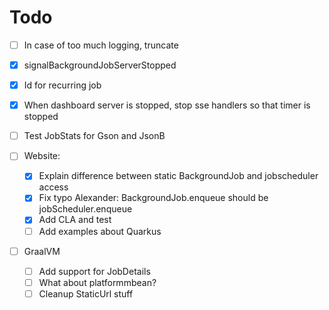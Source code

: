 # Todo

- [ ] In case of too much logging, truncate

- [x] signalBackgroundJobServerStopped
- [x] Id for recurring job
- [x] When dashboard server is stopped, stop sse handlers so that timer is stopped
- [ ] Test JobStats for Gson and JsonB
- [ ] Website:
  - [x] Explain difference between static BackgroundJob and jobscheduler access
  - [x] Fix typo Alexander: BackgroundJob.enqueue should be jobScheduler.enqueue
  - [x] Add CLA and test
  - [ ] Add examples about Quarkus
- [ ] GraalVM
  - [ ] Add support for JobDetails
  - [ ] What about platformmbean?
  - [ ] Cleanup StaticUrl stuff
